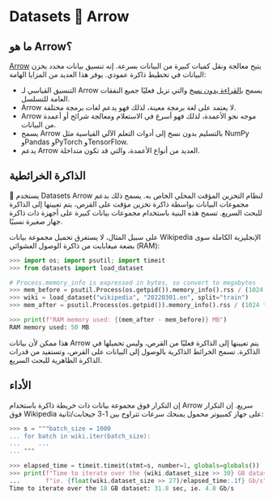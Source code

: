# Datasets 🤝 Arrow

## ما هو Arrow؟

[Arrow](https://arrow.apache.org/) يتيح معالجة ونقل كميات كبيرة من البيانات بسرعة. إنه تنسيق بيانات محدد يخزن البيانات في تخطيط ذاكرة عمودي. يوفر هذا العديد من المزايا الهامة:

* التنسيق القياسي لـ Arrow يسمح [بالقراءة بدون نسخ](https://en.wikipedia.org/wiki/Zero-copy) والتي تزيل فعليًا جميع النفقات العامة للتسلسل.
* Arrow لا يعتمد على لغة برمجة معينة، لذلك فهو يدعم لغات برمجة مختلفة.
* Arrow موجه نحو الأعمدة، لذلك فهو أسرع في الاستعلام ومعالجة شرائح أو أعمدة من البيانات.
* يسمح Arrow بالتسليم بدون نسخ إلى أدوات التعلم الآلي القياسية مثل NumPy وPandas وPyTorch وTensorFlow.
* يدعم Arrow العديد من أنواع الأعمدة، والتي قد تكون متداخلة.

## الذاكرة الخرائطية

🤗 يستخدم Datasets Arrow لنظام التخزين المؤقت المحلي الخاص به. يسمح ذلك بدعم مجموعات البيانات بواسطة ذاكرة تخزين مؤقت على القرص، يتم تعيينها إلى الذاكرة للبحث السريع. تسمح هذه البنية باستخدام مجموعات بيانات كبيرة على أجهزة ذات ذاكرة جهاز صغيرة نسبيًا.

على سبيل المثال، لا يستغرق تحميل مجموعة بيانات Wikipedia الإنجليزية الكاملة سوى بضعة ميغابايت من ذاكرة الوصول العشوائي (RAM):

```python
>>> import os; import psutil; import timeit
>>> from datasets import load_dataset

# Process.memory_info is expressed in bytes, so convert to megabytes
>>> mem_before = psutil.Process(os.getpid()).memory_info().rss / (1024 * 1024)
>>> wiki = load_dataset("wikipedia", "20220301.en", split="train")
>>> mem_after = psutil.Process(os.getpid()).memory_info().rss / (1024 * 1024)

>>> print(f"RAM memory used: {(mem_after - mem_before)} MB")
RAM memory used: 50 MB
```

هذا ممكن لأن بيانات Arrow يتم تعيينها إلى الذاكرة فعليًا من القرص، وليس تحميلها في الذاكرة. تسمح الخرائط الذاكرية بالوصول إلى البيانات على القرص، وتستفيد من قدرات الذاكرة الظاهرية للبحث السريع.

## الأداء

إن التكرار فوق مجموعة بيانات ذات خريطة ذاكرة باستخدام Arrow سريع. إن التكرار فوق Wikipedia على جهاز كمبيوتر محمول يمنحك سرعات تتراوح بين 1-3 جيجابت/ثانية:

```python
>>> s = """batch_size = 1000
... for batch in wiki.iter(batch_size):
...     ...
... """

>>> elapsed_time = timeit.timeit(stmt=s, number=1, globals=globals())
>>> print(f"Time to iterate over the {wiki.dataset_size >> 30} GB dataset: {elapsed_time:.1f} sec, "
...       f"ie. {float(wiki.dataset_size >> 27)/elapsed_time:.1f} Gb/s")
Time to iterate over the 18 GB dataset: 31.8 sec, ie. 4.8 Gb/s
```